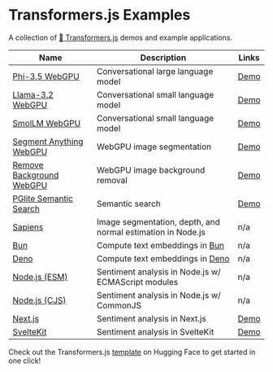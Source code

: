 # Transformers.js Examples

A collection of [🤗 Transformers.js](https://huggingface.co/docs/transformers.js) demos and example applications.

| Name                                                    | Description                                                 | Links                                                                           |
| ------------------------------------------------------- | ----------------------------------------------------------- | ------------------------------------------------------------------------------- |
| [Phi-3.5 WebGPU](./phi-3.5-webgpu/)                     | Conversational large language model                         | [Demo](https://huggingface.co/spaces/webml-community/phi-3.5-webgpu)            |
| [Llama-3.2 WebGPU](./llama-3.2-webgpu/)                 | Conversational small language model                         | [Demo](https://huggingface.co/spaces/webml-community/llama-3.2-webgpu)          |
| [SmolLM WebGPU](./smollm-webgpu/)                       | Conversational small language model                         | [Demo](https://huggingface.co/spaces/webml-community/smollm-webgpu)             |
| [Segment Anything WebGPU](./segment-anything-webgpu/)   | WebGPU image segmentation                                   | [Demo](https://huggingface.co/spaces/webml-community/segment-anything-webgpu)   |
| [Remove Background WebGPU](./remove-background-webgpu/) | WebGPU image background removal                             | [Demo](https://huggingface.co/spaces/webml-community/remove-background-webgpu)  |
| [PGlite Semantic Search](./pglite-semantic-search/)     | Semantic search                                             | [Demo](https://huggingface.co/spaces/thorwebdev/pglite-semantic-search)         |
| [Sapiens](./sapiens-node/)                              | Image segmentation, depth, and normal estimation in Node.js | n/a                                                                             |
| [Bun](./bun/)                                           | Compute text embeddings in [Bun](https://bun.sh/)           | n/a                                                                             |
| [Deno](./deno-embed/)                                   | Compute text embeddings in [Deno](https://deno.com/)        | n/a                                                                             |
| [Node.js (ESM)](./node-esm/)                            | Sentiment analysis in Node.js w/ ECMAScript modules         | n/a                                                                             |
| [Node.js (CJS)](./node-cjs/)                            | Sentiment analysis in Node.js w/ CommonJS                   | n/a                                                                             |
| [Next.js](./next-server/)                               | Sentiment analysis in Next.js                               | [Demo](https://huggingface.co/spaces/webml-community/next-server-template)      |
| [SvelteKit](./sveltekit/)                               | Sentiment analysis in SvelteKit                             | [Demo](https://huggingface.co/spaces/webml-community/sveltekit-server-template) |

Check out the Transformers.js [template](https://huggingface.co/new-space?template=static-templates%2Ftransformers.js) on Hugging Face to get started in one click!
